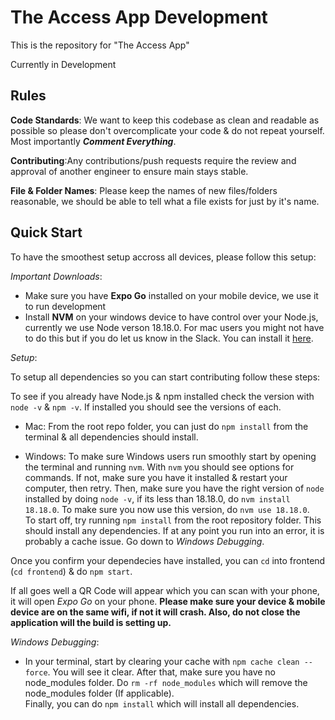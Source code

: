 # The Access App Development

This is the repository for "The Access App"

Currently in Development

## Rules

**Code Standards**: We want to keep this codebase as clean and readable as possible so please don't overcomplicate your code & do not repeat yourself. Most importantly ***Comment Everything***.

**Contributing**:Any contributions/push requests require the review and approval of another engineer to ensure main stays stable.

**File & Folder Names**: Please keep the names of new files/folders reasonable, we should be able to tell what a file exists for just by it's name.

## Quick Start

To have the smoothest setup accross all devices, please follow this setup:  

*Important Downloads*:  

- Make sure you have **Expo Go** installed on your mobile device, we use it to run development
- Install **NVM** on your windows device to have control over your Node.js, currently we use Node verson 18.18.0. For mac users you might not have to do this but if you do let us know in the Slack. You can install it [here](https://github.com/coreybutler/nvm-windows?tab=readme-ov-file).

*Setup*:

To setup all dependencies so you can start contributing follow these steps:

To see if you already have Node.js & npm installed check the version with
```node -v``` & ```npm -v```. If installed you should see the versions of each.  

- Mac: From the root repo folder, you can just do ```npm install``` from the terminal & all dependencies should install.  

- Windows: To make sure Windows users run smoothly start by opening the terminal and running ```nvm```. With ```nvm``` you should see options for commands. If not, make sure you have it installed & restart your computer, then retry. 
Then, make sure you have the right version of ```node``` installed by doing ```node -v```, if its less than 18.18.0, do ```nvm install 18.18.0```. To make sure you now use this version, do ```nvm use 18.18.0```.  
To start off, try running ```npm install``` from the root repository folder. This should install any dependencies. If at any point you run into an error, it is probably a cache issue. Go down to *Windows Debugging*.

Once you confirm your dependecies have installed, you can ```cd``` into frontend (```cd frontend```) & do ```npm start```. 

If all goes well a QR Code will appear which you can scan with your phone, it will open *Expo Go* on your phone. **Please make sure your device & mobile device are on the same wifi, if not it will crash. Also, do not close the application will the build is setting up.**

*Windows Debugging*:

- In your terminal, start by clearing your cache with ```npm cache clean --force```. You will see it clear. After that, make sure you have no node_modules folder. Do ```rm -rf node_modules``` which will remove the node_modules folder (If applicable).  
Finally, you can do ```npm install``` which will install all dependencies.  
